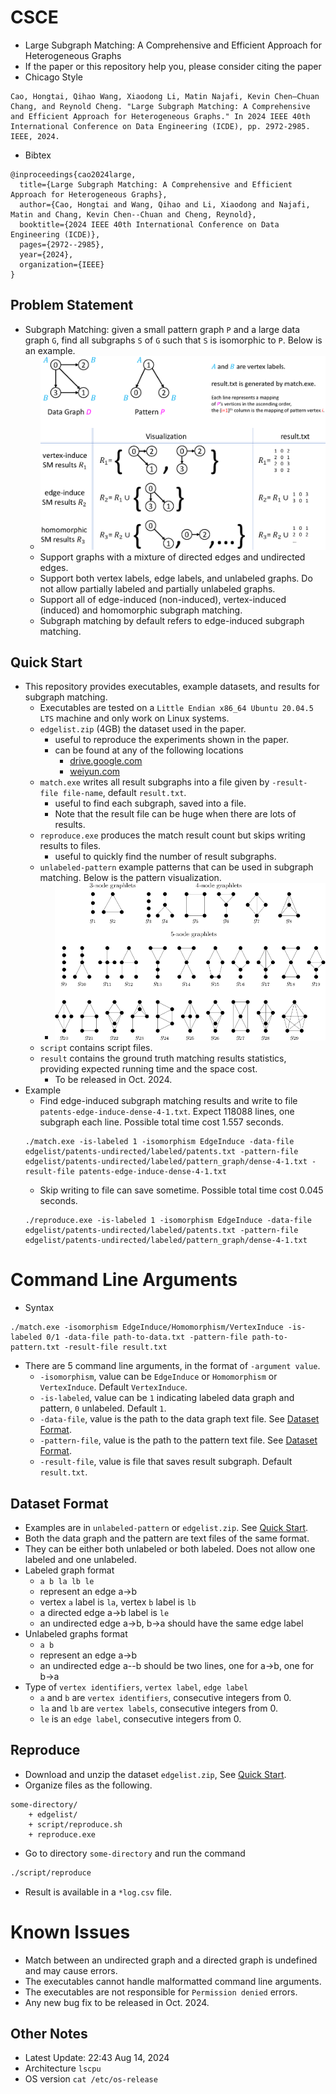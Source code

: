 # CSCE
* Large Subgraph Matching: A Comprehensive and Efficient Approach for Heterogeneous Graphs
* If the paper or this repository help you, please consider citing the paper
* Chicago Style
```
Cao, Hongtai, Qihao Wang, Xiaodong Li, Matin Najafi, Kevin Chen–Chuan Chang, and Reynold Cheng. "Large Subgraph Matching: A Comprehensive and Efficient Approach for Heterogeneous Graphs." In 2024 IEEE 40th International Conference on Data Engineering (ICDE), pp. 2972-2985. IEEE, 2024.
```
* Bibtex
```
@inproceedings{cao2024large,
  title={Large Subgraph Matching: A Comprehensive and Efficient Approach for Heterogeneous Graphs},
  author={Cao, Hongtai and Wang, Qihao and Li, Xiaodong and Najafi, Matin and Chang, Kevin Chen--Chuan and Cheng, Reynold},
  booktitle={2024 IEEE 40th International Conference on Data Engineering (ICDE)},
  pages={2972--2985},
  year={2024},
  organization={IEEE}
}
```


## Problem Statement
* Subgraph Matching: given a small pattern graph ``P`` and a large data graph ``G``, find all subgraphs ``S`` of ``G`` such that ``S`` is isomorphic to ``P``. Below is an example.
    + ![ScreenShot](image/subgraph-matching-example.png)
    + Support graphs with a mixture of directed edges and undirected edges.
    + Support both vertex labels, edge labels, and unlabeled graphs. Do not allow partially labeled and partially unlabeled graphs.
    + Support all of edge-induced (non-induced), vertex-induced (induced) and homomorphic subgraph matching.
    + Subgraph matching by default refers to edge-induced subgraph matching.


## Quick Start
* This repository provides executables, example datasets, and results for subgraph matching.
    + Executables are tested on a ``Little Endian x86_64 Ubuntu 20.04.5 LTS`` machine and only work on Linux systems.
    + ``edgelist.zip`` (4GB) the dataset used in the paper.
        - useful to reproduce the experiments shown in the paper.
        - can be found at any of the following locations
            * [drive.google.com](https://drive.google.com/file/d/1DIVcRkP0dO59-IG09RSOBrMAjOLeBpMk/view?usp=sharing)
            * [weiyun.com](https://share.weiyun.com/V2ydREex)
    + ``match.exe`` writes all result subgraphs into a file given by ``-result-file file-name``, default ``result.txt``.
        - useful to find each subgraph, saved into a file.
        - Note that the result file can be huge when there are lots of results.
    + ``reproduce.exe`` produces the match result count but skips writing results to files.
        - useful to quickly find the number of result subgraphs.
    + ``unlabeled-pattern`` example patterns that can be used in subgraph matching. Below is the pattern visualization.
        - ![ScreenShot](image/unlabeled-pattern.png)
    + ``script`` contains script files.
    + ``result`` contains the ground truth matching results statistics, providing expected running time and the space cost.
        - To be released in Oct. 2024.
* Example
    + Find edge-induced subgraph matching results and write to file ``patents-edge-induce-dense-4-1.txt``. Expect 118088 lines, one subgraph each line. Possible total time cost 1.557 seconds.
    ```
    ./match.exe -is-labeled 1 -isomorphism EdgeInduce -data-file edgelist/patents-undirected/labeled/patents.txt -pattern-file edgelist/patents-undirected/labeled/pattern_graph/dense-4-1.txt -result-file patents-edge-induce-dense-4-1.txt
    ```
    + Skip writing to file can save sometime. Possible total time cost 0.045 seconds.
    ```
    ./reproduce.exe -is-labeled 1 -isomorphism EdgeInduce -data-file edgelist/patents-undirected/labeled/patents.txt -pattern-file edgelist/patents-undirected/labeled/pattern_graph/dense-4-1.txt
    ```


# Command Line Arguments
* Syntax
```
./match.exe -isomorphism EdgeInduce/Homomorphism/VertexInduce -is-labeled 0/1 -data-file path-to-data.txt -pattern-file path-to-pattern.txt -result-file result.txt
```
* There are 5 command line arguments, in the format of ``-argument value``.
    + ``-isomorphism``, value can be ``EdgeInduce`` or ``Homomorphism`` or ``VertexInduce``. Default ``VertexInduce``.
    + ``-is-labeled``, value can be ``1`` indicating labeled data graph and pattern, ``0`` unlabeled. Default ``1``.
    + ``-data-file``, value is the path to the data graph text file. See [Dataset Format](#dataset-format).
    + ``-pattern-file``, value is the path to the pattern text file. See [Dataset Format](#dataset-format).
    + ``-result-file``, value is file that saves result subgraph. Default ``result.txt``.


## Dataset Format
* Examples are in ``unlabeled-pattern`` or ``edgelist.zip``. See [Quick Start](#quick-start).
* Both the data graph and the pattern are text files of the same format.
* They can be either both unlabeled or both labeled. Does not allow one labeled and one unlabeled.
* Labeled graph format
    - ``a b la lb le``
    - represent an edge a->b
    - vertex ``a`` label is ``la``, vertex ``b`` label is ``lb``
    - a directed edge a->b label is ``le``
    - an undirected edge a->b, b->a should have the same edge label
* Unlabeled graphs format
    - ``a b``
    - represent an edge a->b
    - an undirected edge a--b should be two lines, one for a->b, one for b->a
* Type of ``vertex identifiers``, ``vertex label``, ``edge label``
    - ``a`` and ``b`` are ``vertex identifiers``, consecutive integers from 0.
    - ``la`` and ``lb`` are ``vertex labels``, consecutive integers from 0.
    - ``le`` is an ``edge label``, consecutive integers from 0.


## Reproduce
* Download and unzip the dataset ``edgelist.zip``, See [Quick Start](#quick-start).
* Organize files as the following.
```
some-directory/
    + edgelist/
    + script/reproduce.sh
    + reproduce.exe
```
* Go to directory ``some-directory`` and run the command
```bash
./script/reproduce
```
* Result is available in a ``*log.csv`` file.


# Known Issues
* Match between an undirected graph and a directed graph is undefined and may cause errors.
* The executables cannot handle malformatted command line arguments.
* The executables are not responsible for ``Permission denied`` errors.
* Any new bug fix to be released in Oct. 2024.


## Other Notes
* Latest Update: 22:43 Aug 14, 2024
* Architecture ``lscpu``
* OS version ``cat /etc/os-release``
